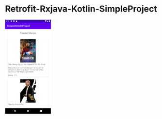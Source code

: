 # Retrofit-Rxjava-Kotlin-SimpleProject


<img alt="Ezatpanah Simple Dialog Fragment" src="ScreenShot/Screenshot_1637162111.png" width="30%">
